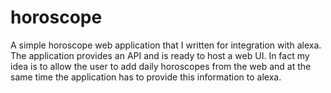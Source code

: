 # horoscope
A simple horoscope web application that I written for integration with alexa. The application provides an API and is ready to host a web UI. In fact my idea is to allow the user to add daily horoscopes from the web and at the same time the application has to provide this information to alexa.
